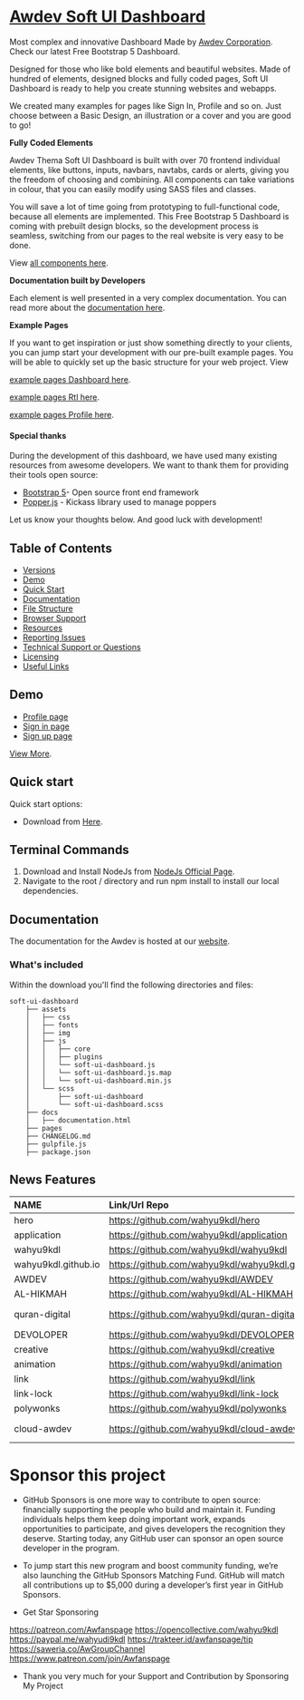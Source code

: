 # [Awdev Soft UI Dashboard](https://www.awdev.my.id/thema/pages/dashboard.html)
 
 Most complex and innovative Dashboard Made by [Awdev Corporation](https://www.awdev.my.id/). Check our latest Free Bootstrap 5 Dashboard.

Designed for those who like bold elements and beautiful websites. Made of hundred of elements, designed blocks and fully coded pages, Soft UI Dashboard is ready to help you create stunning websites and webapps.

We created many examples for pages like Sign In, Profile and so on. Just choose between a Basic Design, an illustration or a cover and you are good to go!

**Fully Coded Elements**

Awdev Thema Soft UI Dashboard is built with over 70 frontend individual elements, like buttons, inputs, navbars, navtabs, cards or alerts, giving you the freedom of choosing and combining. All components can take variations in colour, that you can easily modify using SASS files and classes.

You will save a lot of time going from prototyping to full-functional code, because all elements are implemented.
This Free Bootstrap 5 Dashboard is coming with prebuilt design blocks, so the development process is seamless,
switching from our pages to the real website is very easy to be done.

View [all components here](https://www.awdev.my.id/thema/).

**Documentation built by Developers**

Each element is well presented in a very complex documentation.
You can read more about the <a href="https://www.awdev.my.id/thema/docs/documentation.html" target="_blank">documentation here</a>.

**Example Pages**

If you want to get inspiration or just show something directly to your clients,
you can jump start your development with our pre-built example pages. You will be able
to quickly set up the basic structure for your web project.
View

<a href="https://www.awdev.my.id/thema/pages/dashboard.html" target="_blank">example pages Dashboard here</a>.

<a href="https://www.awdev.my.id/thema/pages/rtl.html" target="_blank">example pages Rtl here</a>.

<a href="https://www.awdev.my.id/thema/pages/profile.html" target="_blank">example pages Profile here</a>.

#### Special thanks
During the development of this dashboard, we have used many existing resources from awesome developers. We want to thank them for providing their tools open source:
- [Bootstrap 5](https://www.getbootstrap.com)- Open source front end framework
- [Popper.js](https://popper.js.org/) - Kickass library used to manage poppers

Let us know your thoughts below. And good luck with development!

## Table of Contents

* [Versions](#versions)
* [Demo](#demo)
* [Quick Start](#quick-start)
* [Documentation](#documentation)
* [File Structure](#file-structure)
* [Browser Support](#browser-support)
* [Resources](#resources)
* [Reporting Issues](#reporting-issues)
* [Technical Support or Questions](#technical-support-or-questions)
* [Licensing](#licensing)
* [Useful Links](#useful-links)


## Demo

- [Profile page](https://www.awdev.my.id/thema/pages/dashboard.html)
- [Sign in page](https://www.awdev.my.id/thema/pages/sign-in.html)
- [Sign up page](https://www.awdev.my.id/thema/pages/dashboard.html/sign-up.html)

[View More](https://www.awdev.my.id/thema/pages/dashboard.html).

## Quick start

Quick start options:

- Download from [Here](https://www.awdev.my.id/faq.html).

## Terminal Commands

1. Download and Install NodeJs from [NodeJs Official Page](https://nodejs.org/en/download/).
2. Navigate to the root / directory and run npm install to install our local dependencies.

## Documentation
The documentation for the Awdev is hosted at our [website](https://www.awdev.my.id/).

### What's included

Within the download you'll find the following directories and files:

```
soft-ui-dashboard
    ├── assets
    │   ├── css
    │   ├── fonts
    │   ├── img
    │   ├── js
    │   │   ├── core
    │   │   ├── plugins
    │   │   └── soft-ui-dashboard.js
    │   │   └── soft-ui-dashboard.js.map
    │   │   └── soft-ui-dashboard.min.js
    │   └── scss
    │       ├── soft-ui-dashboard
    │       └── soft-ui-dashboard.scss
    ├── docs
    │   ├── documentation.html
    ├── pages
    ├── CHANGELOG.md
    ├── gulpfile.js
    ├── package.json
```

## News Features


| NAME                   | Link/Url Repo                                       | Eg. gh Page                                  |
|:----------             |:----------------------------                        |:---------------------------------------------|
| hero                   | https://github.com/wahyu9kdl/hero                   | https://wahyu9kdl.github.io/hero             |
| application            | https://github.com/wahyu9kdl/application            | https://wahyu9kdl.github.io/application      |
| wahyu9kdl              | https://github.com/wahyu9kdl/wahyu9kdl              | https://wahyu9kdl.github.io/wahyu9kdl        |
| wahyu9kdl.github.io    | https://github.com/wahyu9kdl/wahyu9kdl.github.io    | https://wahyu9kdl.github.io/                 |
| AWDEV                  | https://github.com/wahyu9kdl/AWDEV                  | https://wahyu9kdl.github.io/AWDEV            |
| AL-HIKMAH              | https://github.com/wahyu9kdl/AL-HIKMAH              | https://wahyu9kdl.github.io/AL-HIKMAH        |
| quran-digital          | https://github.com/wahyu9kdl/quran-digital          | https://wahyu9kdl.github.io/quran-digita     |
| DEVOLOPER              | https://github.com/wahyu9kdl/DEVOLOPER              | https://wahyu9kdl.github.io/DEVOLOPER        |
| creative               | https://github.com/wahyu9kdl/creative               | https://wahyu9kdl.github.io/creative         |
| animation              | https://github.com/wahyu9kdl/animation              | https://wahyu9kdl.github.io/animation        |
| link                   | https://github.com/wahyu9kdl/link                   | https://wahyu9kdl.github.io/link             |
| link-lock              | https://github.com/wahyu9kdl/link-lock              | https://wahyu9kdl.github.io/link-lock        |
| polywonks              | https://github.com/wahyu9kdl/polywonks              | https://wahyu9kdl.github.io/polywonks        |
| cloud-awdev            | https://github.com/wahyu9kdl/cloud-awdev            | https://wahyu9kdl.github.io/cloud-awdev      |


# Sponsor this project

 
- GitHub Sponsors is one more way to contribute to open source: financially supporting the people who build and maintain it. Funding individuals helps them keep doing important work, expands opportunities to participate, and gives developers the recognition they deserve. Starting today, any GitHub user can sponsor an open source developer in the program.

- To jump start this new program and boost community funding, we’re also launching the GitHub Sponsors Matching Fund. GitHub will match all contributions up to $5,000 during a developer’s first year in GitHub Sponsors.

- Get Star Sponsoring

https://patreon.com/Awfanspage
https://opencollective.com/wahyu9kdl
https://paypal.me/wahyudi9kdl
https://trakteer.id/awfanspage/tip
https://saweria.co/AwGroupChannel
https://www.patreon.com/join/Awfanspage

- Thank you very much for your Support and Contribution by Sponsoring My Project

